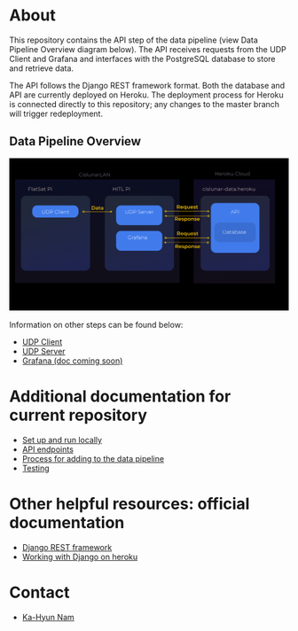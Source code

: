# About
This repository contains the API step of the data pipeline (view Data Pipeline Overview diagram below). The API receives requests from the UDP Client and Grafana and interfaces with the PostgreSQL database to store and retrieve data.

The API follows the Django REST framework format. Both the database and API are currently deployed on Heroku. The deployment process for Heroku is connected directly to this repository; any changes to the master branch will trigger redeployment.

## Data Pipeline Overview
<p align="center">
  <img src="/media/frame.png" width="750" title="hover text" alt="data pipeline schematic here">
</p>

Information on other steps can be found below: 
- <a href = "https://github.com/Cislunar-Explorers/FlightSoftware/tree/master/udp_client"> UDP Client </a>
- <a href = "https://github.com/Cislunar-Explorers/GroundSoftware/tree/main/UDP_groundstation"> UDP Server </a>
- <a href = "https://www.google.com/search?q=grafana"> Grafana (doc coming soon) </a>

# Additional documentation for current repository
- <a href = "">Set up and run locally</a>
- <a href = "">API endpoints</a>
- <a href = "">Process for adding to the data pipeline</a>
- <a href = "">Testing<a/>

# Other helpful resources: official documentation
- <a href= "https://www.django-rest-framework.org/"> Django REST framework </a>
- <a href="https://devcenter.heroku.com/categories/working-with-django"> Working with Django on heroku </a>

# Contact
- <a href = "kn294@cornell.edu"> Ka-Hyun Nam </a>


